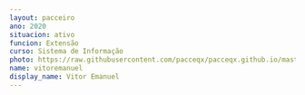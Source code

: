 ```yaml
---
layout: pacceiro
ano: 2020
situacion: ativo
funcion: Extensão
curso: Sistema de Informação
photo: https://raw.githubusercontent.com/pacceqx/pacceqx.github.io/master/assets/pic/bolsistas/vitoremanuel.png
name: vitoremanuel
display_name: Vitor Emanuel
---
```


